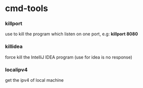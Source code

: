 # cmd-tools

### killport
use to kill the program which listen on one port, e.g: **killport 8080**

### killidea
force kill the IntelliJ IDEA program (use for idea is no response)

### localipv4
get the ipv4 of local machine



